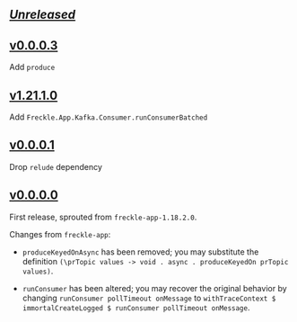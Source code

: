 ## [_Unreleased_](freckle-kafka-v0.0.0.3...main)

## [v0.0.0.3](https://github.com/freckle/freckle-app/compare/freckle-kafka-v0.0.0.2...freckle-kafka-v0.0.0.3)

Add `produce`

## [v1.21.1.0](https://github.com/freckle/freckle-app/compare/freckle-kafka-v0.0.0.1...freckle-kafka-v0.0.0.2)

Add `Freckle.App.Kafka.Consumer.runConsumerBatched`

## [v0.0.0.1](https://github.com/freckle/freckle-app/compare/freckle-kafka-v0.0.0.0...freckle-kafka-v0.0.0.1)

Drop `relude` dependency

## [v0.0.0.0](https://github.com/freckle/freckle-app/tree/freckle-kafka-v0.0.0.0/freckle-kafka)

First release, sprouted from `freckle-app-1.18.2.0`.

Changes from `freckle-app`:

- `produceKeyedOnAsync` has been removed; you may substitute the definition
  `(\prTopic values -> void . async . produceKeyedOn prTopic values)`.

- `runConsumer` has been altered; you may recover the original behavior by
  changing `runConsumer pollTimeout onMessage` to
  `withTraceContext $ immortalCreateLogged $ runConsumer pollTimeout onMessage`.
